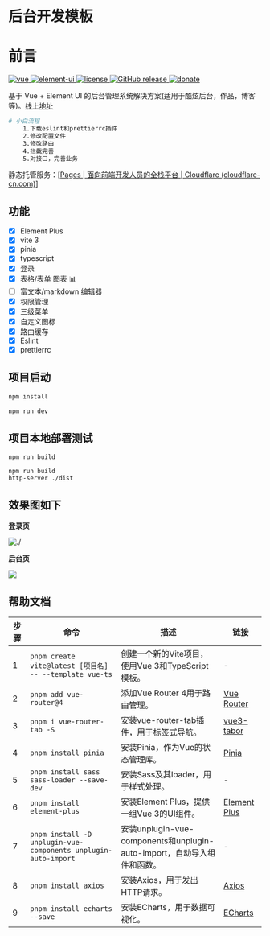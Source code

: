 # 后台开发模板


# 前言

[![vue](https://camo.githubusercontent.com/6435b9888d7e92600d417622bc3af815fce39ec28728c4bdf4cf0fbaac8866f1/68747470733a2f2f696d672e736869656c64732e696f2f62616467652f7675652d322e362e31302d627269676874677265656e2e737667) ](https://github.com/vuejs/vue)[![element-ui](https://camo.githubusercontent.com/2722584aad9de275172be6b0cd325a6fb285c69cf67568e837d6c7e5ff797351/68747470733a2f2f696d672e736869656c64732e696f2f62616467652f656c656d656e742d2d75692d322e382e322d627269676874677265656e2e737667) ](https://github.com/ElemeFE/element)[![license](https://camo.githubusercontent.com/e581ac49b7e1e99fb951242be63f6fdc6ebbc20c89a97fca0de99e1f2e6ae87e/68747470733a2f2f696d672e736869656c64732e696f2f6769746875622f6c6963656e73652f6d6173686170652f6170697374617475732e737667) ](https://github.com/lin-xin/vue-manage-system/blob/master/LICENSE)[![GitHub release](https://camo.githubusercontent.com/a5502db1ab80a0667293a7037a12b9f0b83628fd187c5ee8dd8af1a5773a319d/68747470733a2f2f696d672e736869656c64732e696f2f6769746875622f72656c656173652f6c696e2d78696e2f7675652d6d616e6167652d73797374656d2e737667) ](https://github.com/lin-xin/vue-manage-system/releases)[![donate](https://camo.githubusercontent.com/7e907724960bea31c9d0831fb62aa30ea87a6da75bc599f0d700c31987e964e2/68747470733a2f2f696d672e736869656c64732e696f2f62616467652f2532342d646f6e6174652d6666363962342e737667)](https://lin-xin.gitee.io/example/work/#/donate)

基于 Vue + Element UI 的后台管理系统解决方案(适用于酷炫后台，作品，博客等)。[线上地址]()



```bash
# 小白流程
	1.下载eslint和prettierrc插件
	2.修改配置文件
	3.修改路由
	4.拦截完善
	5.对接口，完善业务
```

静态托管服务：[[Pages | 面向前端开发人员的全栈平台 | Cloudflare (cloudflare-cn.com)](https://www.cloudflare-cn.com/developer-platform/products/pages/)]


## 功能
- [x] Element Plus
- [x]  vite 3
- [x]  pinia
- [x]  typescript
- [x]  登录 
- [x]  表格/表单
   图表 📊
- [ ]  富文本/markdown 编辑器
- [x]  权限管理
- [x]  三级菜单
- [x]  自定义图标
- [x] 路由缓存
- [x] Eslint
- [x] prettierrc

## 项目启动
```bash
npm install
```

```bash
npm run dev
```

## 项目本地部署测试

```
npm run build
```

```
npm run build
http-server ./dist
```



## 效果图如下

**登录页**

![./](\y_UIVIEW\LOGIN.png)



**后台页**

![](\y_UIVIEW\HOME.png)

## 帮助文档

| 步骤 | 命令                                                         | 描述                                                         | 链接                                                   |
| ---- | ------------------------------------------------------------ | ------------------------------------------------------------ | ------------------------------------------------------ |
| 1    | `pnpm create vite@latest [项目名] -- --template vue-ts`      | 创建一个新的Vite项目，使用Vue 3和TypeScript模板。            | -                                                      |
| 2    | `pnpm add vue-router@4`                                      | 添加Vue Router 4用于路由管理。                               | [Vue Router](https://router.vuejs.org/zh/index.html)   |
| 3    | `pnpm i vue-router-tab -S`                                   | 安装vue-router-tab插件，用于标签式导航。                     | [vue3-tabor](https://github.com/daylenjeez/vue3-tabor) |
| 4    | `pnpm install pinia`                                         | 安装Pinia，作为Vue的状态管理库。                             | [Pinia](https://pinia.vuejs.org/)                      |
| 5    | `pnpm install sass sass-loader --save-dev`                   | 安装Sass及其loader，用于样式处理。                           | -                                                      |
| 6    | `pnpm install element-plus`                                  | 安装Element Plus，提供一组Vue 3的UI组件。                    | [Element Plus](https://element-plus.org/zh-CN/)        |
| 7    | `pnpm install -D unplugin-vue-components unplugin-auto-import` | 安装unplugin-vue-components和unplugin-auto-import，自动导入组件和函数。 | -                                                      |
| 8    | `pnpm install axios`                                         | 安装Axios，用于发出HTTP请求。                                | [Axios](https://github.com/axios/axios)                |
| 9    | `pnpm install echarts --save`                                | 安装ECharts，用于数据可视化。                                | [ECharts](https://echarts.apache.org/zh/index.html)    |





